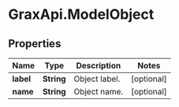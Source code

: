 # GraxApi.ModelObject

## Properties
Name | Type | Description | Notes
------------ | ------------- | ------------- | -------------
**label** | **String** | Object label. | [optional] 
**name** | **String** | Object name. | [optional] 
